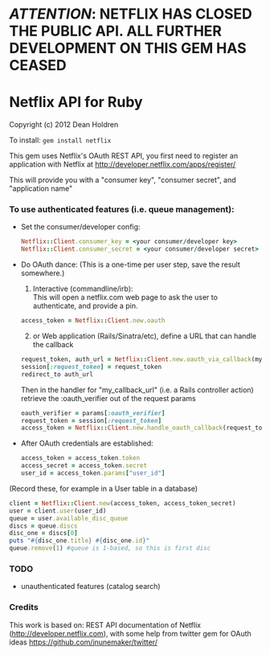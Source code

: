 # *ATTENTION*: NETFLIX HAS CLOSED THE PUBLIC API. ALL FURTHER DEVELOPMENT ON THIS GEM HAS CEASED

# Netflix API for Ruby
Copyright (c) 2012 Dean Holdren

To install: `gem install netflix`

This gem uses Netflix's OAuth REST API, you first need to register an application with Netflix at http://developer.netflix.com/apps/register/

This will provide you with a "consumer key", "consumer secret", and "application name"

### To use authenticated features (i.e. queue management):
* Set the consumer/developer config:
  ```ruby
  Netflix::Client.consumer_key = <your consumer/developer key>
  Netflix::Client.consumer_secret = <your consumer/developer secret>
  ```

* Do OAuth dance: (This is a one-time per user step, save the result somewhere.)
  1. Interactive (commandline/irb):  
    This will open a netflix.com web page to ask the user to authenticate, and provide a pin.
    ```ruby
    access_token = Netflix::Client.new.oauth
    ```

  2. or Web application (Rails/Sinatra/etc), define a URL that can handle the callback
    ```ruby
    request_token, auth_url = Netflix::Client.new.oauth_via_callback(my_callback_url)
    session[:request_token] = request_token
    redirect_to auth_url
    ```

    Then in the handler for "my_callback_url" (i.e. a Rails controller action) retrieve the :oauth_verifier out of the request params
    ```ruby
    oauth_verifier = params[:oauth_verifier]
    request_token = session[:request_token]
    access_token = Netflix::Client.new.handle_oauth_callback(request_token, oauth_verifier)
    ```
  

* After OAuth credentials are established:
  ```ruby
  access_token = access_token.token
  access_secret = access_token.secret
  user_id = access_token.params["user_id"]
  ```
  
(Record these, for example in a User table in a database)
  ```ruby
  client = Netflix::Client.new(access_token, access_token_secret)
  user = client.user(user_id)
  queue = user.available_disc_queue
  discs = queue.discs
  disc_one = discs[0]
  puts "#{disc_one.title} #{disc_one.id}"
  queue.remove(1) #queue is 1-based, so this is first disc
  ```

### TODO
  * unauthenticated features (catalog search)

### Credits
This work is based on: REST API documentation of Netflix (http://developer.netflix.com),
with some help from twitter gem for OAuth ideas https://github.com/jnunemaker/twitter/
  
  
